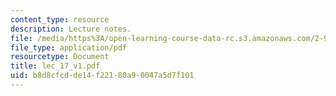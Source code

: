 ```yaml
---
content_type: resource
description: Lecture notes.
file: /media/https%3A/open-learning-course-data-rc.s3.amazonaws.com/2-997-decision-making-in-large-scale-systems-spring-2004/b8d8cfcdde14f22180a90047a5d7f101_lec_17_v1.pdf
file_type: application/pdf
resourcetype: Document
title: lec_17_v1.pdf
uid: b8d8cfcd-de14-f221-80a9-0047a5d7f101
---
```

